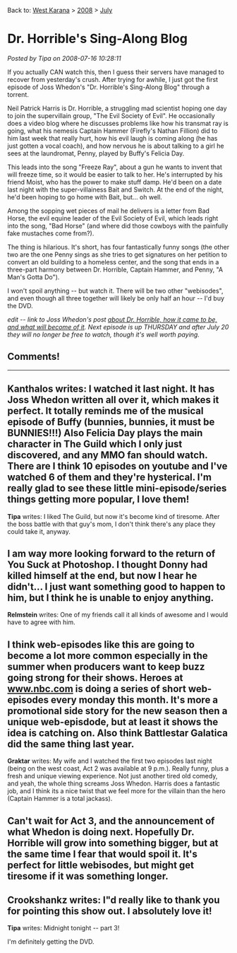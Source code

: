 Back to: [West Karana](/posts/westkarana.md) > [2008](/posts/2008/westkarana.md) > [July](./westkarana.md)
# Dr. Horrible's Sing-Along Blog

*Posted by Tipa on 2008-07-16 10:28:11*

If you actually CAN watch this, then I guess their servers have managed to recover from yesterday's crush. After trying for awhile, I just got the first episode of Joss Whedon's "Dr. Horrible's Sing-Along Blog" through a torrent.

Neil Patrick Harris is Dr. Horrible, a struggling mad scientist hoping one day to join the supervillain group, "The Evil Society of Evil". He occasionally does a video blog where he discusses problems like how his transmat ray is going, what his nemesis Captain Hammer (Firefly's Nathan Fillion) did to him last week that really hurt, how his evil laugh is coming along (he has just gotten a vocal coach), and how nervous he is about talking to a girl he sees at the laundromat, Penny, played by Buffy's Felicia Day.

This leads into the song "Freeze Ray", about a gun he wants to invent that will freeze time, so it would be easier to talk to her. He's interrupted by his friend Moist, who has the power to make stuff damp. He'd been on a date last night with the super-villainess Bait and Switch. At the end of the night, he'd been hoping to go home with Bait, but... oh well.

Among the sopping wet pieces of mail he delivers is a letter from Bad Horse, the evil equine leader of the Evil Society of Evil, which leads right into the song, "Bad Horse" (and where did those cowboys with the painfully fake mustaches come from?).

The thing is hilarious. It's short, has four fantastically funny songs (the other two are the one Penny sings as she tries to get signatures on her petition to convert an old building to a homeless center, and the song that ends in a three-part harmony between Dr. Horrible, Captain Hammer, and Penny, "A Man's Gotta Do").

I won't spoil anything -- but watch it. There will be two other "webisodes", and even though all three together will likely be only half an hour -- I'd buy the DVD.

*edit -- link to Joss Whedon's post [about Dr. Horrible, how it came to be, and what will become of it](http://whedonesque.com/comments/16734#236716). Next episode is up THURSDAY and after July 20 they will no longer be free to watch, though it's well worth paying.*


## Comments!
---
**Kanthalos** writes: I watched it last night. It has Joss Whedon written all over it, which makes it perfect. It totally reminds me of the musical episode of Buffy (bunnies, bunnies, it must be BUNNIES!!!) Also Felicia Day plays the main character in The Guild which I only just discovered, and any MMO fan should watch. There are I think 10 episodes on youtube and I've watched 6 of them and they're hysterical. I'm really glad to see these little mini-episode/series things getting more popular, I love them!
---
**Tipa** writes: I liked The Guild, but now it's become kind of tiresome. After the boss battle with that guy's mom, I don't think there's any place they could take it, anyway.

I am way more looking forward to the return of You Suck at Photoshop. I thought Donny had killed himself at the end, but now I hear he didn't... I just want something good to happen to him, but I think he is unable to enjoy anything.
---
**Relmstein** writes: One of my friends call it all kinds of awesome and I would have to agree with him.

I think web-episodes like this are going to become a lot more common especially in the summer when producers want to keep buzz going strong for their shows. Heroes at www.nbc.com is doing a series of short web-episodes every monday this month. It's more a promotional side story for the new season then a unique web-episdode, but at least it shows the idea is catching on. Also think Battlestar Galatica did the same thing last year.
---
**Graktar** writes: My wife and I watched the first two episodes last night (being on the west coast, Act 2 was available at 9 p.m.). Really funny, plus a fresh and unique viewing experience. Not just another tired old comedy, and yeah, the whole thing screams Joss Whedon. Harris does a fantastic job, and I think its a nice twist that we feel more for the villain than the hero (Captain Hammer is a total jackass).

Can't wait for Act 3, and the announcement of what Whedon is doing next. Hopefully Dr. Horrible will grow into something bigger, but at the same time I fear that would spoil it. It's perfect for little webisodes, but might get tiresome if it was something longer.
---
**Crookshankz** writes: I"d really like to thank you for pointing this show out. I absolutely love it!
---
**Tipa** writes: Midnight tonight -- part 3!

I'm definitely getting the DVD.
